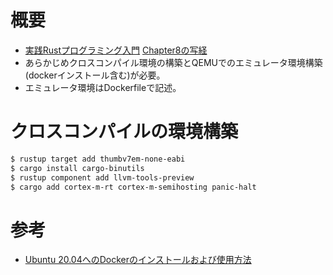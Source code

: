 # 概要

- [実践Rustプログラミング入門](https://www.amazon.co.jp/%E5%AE%9F%E8%B7%B5Rust%E3%83%97%E3%83%AD%E3%82%B0%E3%83%A9%E3%83%9F%E3%83%B3%E3%82%B0%E5%85%A5%E9%96%80-%E5%88%9D%E7%94%B0-%E7%9B%B4%E4%B9%9F/dp/4798061700/ref=pd_lpo_14_t_0/357-0106208-0618610?_encoding=UTF8&pd_rd_i=4798061700&pd_rd_r=9cbd1402-6438-4519-9f3f-5238ec8e60f5&pd_rd_w=fv0Sa&pd_rd_wg=DGyhV&pf_rd_p=cb2cef9d-b0a3-4b58-a575-45abfc5e07e8&pf_rd_r=BV7DJ3R9WGQVKDKWJZ86&psc=1&refRID=BV7DJ3R9WGQVKDKWJZ86) [Chapter8の写経](https://github.com/forcia/rustbook/tree/master/ch08)
- あらかじめクロスコンパイル環境の構築とQEMUでのエミュレータ環境構築(dockerインストール含む)が必要。
- エミュレータ環境はDockerfileで記述。
# クロスコンパイルの環境構築
```sh
$ rustup target add thumbv7em-none-eabi
$ cargo install cargo-binutils
$ rustup component add llvm-tools-preview
$ cargo add cortex-m-rt cortex-m-semihosting panic-halt
```

# 参考
- [Ubuntu 20.04へのDockerのインストールおよび使用方法](https://www.digitalocean.com/community/tutorials/how-to-install-and-use-docker-on-ubuntu-20-04-ja)
